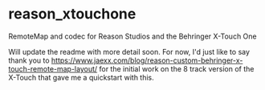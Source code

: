 # reason_xtouchone
RemoteMap and codec for Reason Studios and the Behringer X-Touch One

Will update the readme with more detail soon. For now, I'd just like to say thank you to https://www.jaexx.com/blog/reason-custom-behringer-x-touch-remote-map-layout/
for the initial work on the 8 track version of the X-Touch that gave me a quickstart with this. 
